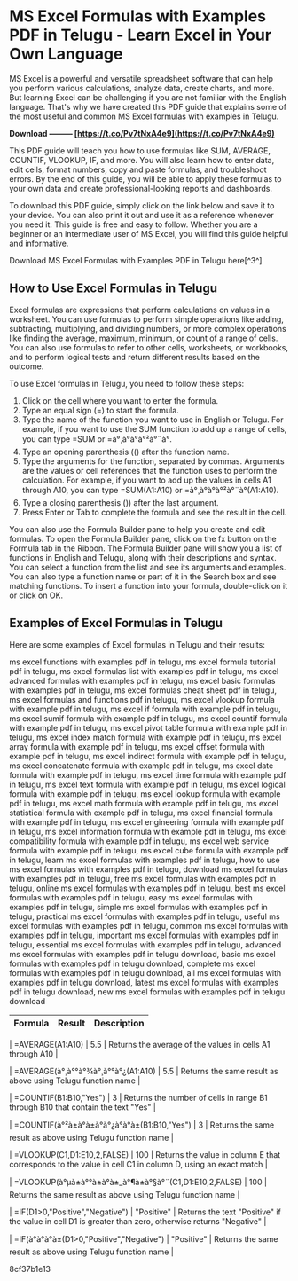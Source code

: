 
 
# MS Excel Formulas with Examples PDF in Telugu - Learn Excel in Your Own Language
 
MS Excel is a powerful and versatile spreadsheet software that can help you perform various calculations, analyze data, create charts, and more. But learning Excel can be challenging if you are not familiar with the English language. That's why we have created this PDF guide that explains some of the most useful and common MS Excel formulas with examples in Telugu.
 
**Download ——— [https://t.co/Pv7tNxA4e9](https://t.co/Pv7tNxA4e9)**


 
This PDF guide will teach you how to use formulas like SUM, AVERAGE, COUNTIF, VLOOKUP, IF, and more. You will also learn how to enter data, edit cells, format numbers, copy and paste formulas, and troubleshoot errors. By the end of this guide, you will be able to apply these formulas to your own data and create professional-looking reports and dashboards.
 
To download this PDF guide, simply click on the link below and save it to your device. You can also print it out and use it as a reference whenever you need it. This guide is free and easy to follow. Whether you are a beginner or an intermediate user of MS Excel, you will find this guide helpful and informative.
 
Download MS Excel Formulas with Examples PDF in Telugu here[^3^]
  
## How to Use Excel Formulas in Telugu
 
Excel formulas are expressions that perform calculations on values in a worksheet. You can use formulas to perform simple operations like adding, subtracting, multiplying, and dividing numbers, or more complex operations like finding the average, maximum, minimum, or count of a range of cells. You can also use formulas to refer to other cells, worksheets, or workbooks, and to perform logical tests and return different results based on the outcome.
 
To use Excel formulas in Telugu, you need to follow these steps:
 
1. Click on the cell where you want to enter the formula.
2. Type an equal sign (=) to start the formula.
3. Type the name of the function you want to use in English or Telugu. For example, if you want to use the SUM function to add up a range of cells, you can type =SUM or =à°¸à°à°à°²à°¨à°.
4. Type an opening parenthesis (() after the function name.
5. Type the arguments for the function, separated by commas. Arguments are the values or cell references that the function uses to perform the calculation. For example, if you want to add up the values in cells A1 through A10, you can type =SUM(A1:A10) or =à°¸à°à°à°²à°¨à°(A1:A10).
6. Type a closing parenthesis ()) after the last argument.
7. Press Enter or Tab to complete the formula and see the result in the cell.

You can also use the Formula Builder pane to help you create and edit formulas. To open the Formula Builder pane, click on the fx button on the Formula tab in the Ribbon. The Formula Builder pane will show you a list of functions in English and Telugu, along with their descriptions and syntax. You can select a function from the list and see its arguments and examples. You can also type a function name or part of it in the Search box and see matching functions. To insert a function into your formula, double-click on it or click on OK.
  
## Examples of Excel Formulas in Telugu
 
Here are some examples of Excel formulas in Telugu and their results:
 
ms excel functions with examples pdf in telugu,  ms excel formula tutorial pdf in telugu,  ms excel formulas list with examples pdf in telugu,  ms excel advanced formulas with examples pdf in telugu,  ms excel basic formulas with examples pdf in telugu,  ms excel formulas cheat sheet pdf in telugu,  ms excel formulas and functions pdf in telugu,  ms excel vlookup formula with example pdf in telugu,  ms excel if formula with example pdf in telugu,  ms excel sumif formula with example pdf in telugu,  ms excel countif formula with example pdf in telugu,  ms excel pivot table formula with example pdf in telugu,  ms excel index match formula with example pdf in telugu,  ms excel array formula with example pdf in telugu,  ms excel offset formula with example pdf in telugu,  ms excel indirect formula with example pdf in telugu,  ms excel concatenate formula with example pdf in telugu,  ms excel date formula with example pdf in telugu,  ms excel time formula with example pdf in telugu,  ms excel text formula with example pdf in telugu,  ms excel logical formula with example pdf in telugu,  ms excel lookup formula with example pdf in telugu,  ms excel math formula with example pdf in telugu,  ms excel statistical formula with example pdf in telugu,  ms excel financial formula with example pdf in telugu,  ms excel engineering formula with example pdf in telugu,  ms excel information formula with example pdf in telugu,  ms excel compatibility formula with example pdf in telugu,  ms excel web service formula with example pdf in telugu,  ms excel cube formula with example pdf in telugu,  learn ms excel formulas with examples pdf in telugu,  how to use ms excel formulas with examples pdf in telugu,  download ms excel formulas with examples pdf in telugu,  free ms excel formulas with examples pdf in telugu,  online ms excel formulas with examples pdf in telugu,  best ms excel formulas with examples pdf in telugu,  easy ms excel formulas with examples pdf in telugu,  simple ms excel formulas with examples pdf in telugu,  practical ms excel formulas with examples pdf in telugu,  useful ms excel formulas with examples pdf in telugu,  common ms excel formulas with examples pdf in telugu,  important ms excel formulas with examples pdf in telugu,  essential ms excel formulas with examples pdf in telugu,  advanced ms excel formulas with examples pdf in telugu download,  basic ms excel formulas with examples pdf in telugu download,  complete ms excel formulas with examples pdf in telugu download,  all ms excel formulas with examples pdf in telugu download,  latest ms excel formulas with examples pdf in telugu download,  new ms excel formulas with examples pdf in telugu download

| Formula | Result | Description |
| --- | --- | --- |

| =AVERAGE(A1:A10) | 5.5 | Returns the average of the values in cells A1 through A10 |

| =AVERAGE(à°¸à°°à°¾à°¸à°°à°¿(A1:A10) | 5.5 | Returns the same result as above using Telugu function name |

| =COUNTIF(B1:B10,"Yes") | 3 | Returns the number of cells in range B1 through B10 that contain the text "Yes" |

| =COUNTIF(à°²à±à°à±à°à°¿à°à°à±(B1:B10,"Yes") | 3 | Returns the same result as above using Telugu function name |

| =VLOOKUP(C1,D1:E10,2,FALSE) | 100 | Returns the value in column E that corresponds to the value in cell C1 in column D, using an exact match |

| =VLOOKUP(à°µà±à°°à±à°à±\_à°¶à±à°§à°¨(C1,D1:E10,2,FALSE) | 100 | Returns the same result as above using Telugu function name |

| =IF(D1>0,"Positive","Negative") | "Positive" | Returns the text "Positive" if the value in cell D1 is greater than zero, otherwise returns "Negative" |

| =IF(à°à°à°à±(D1>0,"Positive","Negative") | "Positive" | Returns the same result as above using Telugu function name |

 8cf37b1e13


